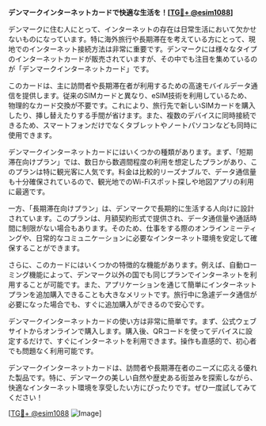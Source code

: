 **デンマークインターネットカードで快適な生活を！[[TG💪+ @esim1088](https://t.me/s/esim1088)]**

デンマークに住む人にとって、インターネットの存在は日常生活において欠かせないものになっています。特に海外旅行や長期滞在を考えている方にとって、現地でのインターネット接続方法は非常に重要です。デンマークには様々なタイプのインターネットカードが販売されていますが、その中でも注目を集めているのが「デンマークインターネットカード」です。

このカードは、主に訪問者や長期滞在者が利用するための高速モバイルデータ通信を提供します。従来のSIMカードと異なり、eSIM技術を利用しているため、物理的なカード交換が不要です。これにより、旅行先で新しいSIMカードを購入したり、挿し替えたりする手間が省けます。また、複数のデバイスに同時接続できるため、スマートフォンだけでなくタブレットやノートパソコンなども同時に使用できます。

デンマークインターネットカードにはいくつかの種類があります。まず、「短期滞在向けプラン」では、数日から数週間程度の利用を想定したプランがあり、このプランは特に観光客に人気です。料金は比較的リーズナブルで、データ通信量も十分確保されているので、観光地でのWi-Fiスポット探しや地図アプリの利用に最適です。

一方、「長期滞在向けプラン」は、デンマークで長期的に生活する人向けに設計されています。このプランは、月額契約形式で提供され、データ通信量や通話時間に制限がない場合もあります。そのため、仕事をする際のオンラインミーティングや、日常的なコミュニケーションに必要なインターネット環境を安定して確保することができます。

さらに、このカードにはいくつかの特徴的な機能があります。例えば、自動ローミング機能によって、デンマーク以外の国でも同じプランでインターネットを利用することが可能です。また、アプリケーションを通じて簡単にインターネットプランを追加購入できることも大きなメリットです。旅行中に急遽データ通信が必要になった場合でも、すぐに追加購入ができるので安心です。

デンマークインターネットカードの使い方は非常に簡単です。まず、公式ウェブサイトからオンラインで購入します。購入後、QRコードを使ってデバイスに設定するだけで、すぐにインターネットを利用できます。操作も直感的で、初心者でも問題なく利用可能です。

デンマークインターネットカードは、訪問者や長期滞在者のニーズに応える優れた製品です。特に、デンマークの美しい自然や歴史ある街並みを探索しながら、快適なインターネット環境を享受したい方にぴったりです。ぜひ一度試してみてください！

[[TG💪+ @esim1088](https://t.me/s/esim1088) ![Image](https://i.postimg.cc/Y0z9fWf4/image.png)]